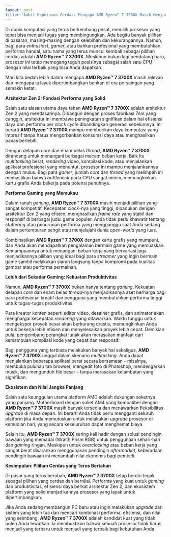 ```yaml
---
layout: post
title: "Ambil Keputusan Cerdas: Mengapa AMD Ryzen™ 7 3700X Masih Menjadi Pilihan Menarik"
---
```


Di dunia komputasi yang terus berkembang pesat, memilih prosesor yang tepat bisa menjadi tugas yang membingungkan. Ada begitu banyak pilihan di pasaran, masing-masing dengan kelebihan dan kekurangannya. Namun, bagi para *enthusiast*, *gamer*, atau bahkan profesional yang membutuhkan performa handal, satu nama yang terus muncul kembali sebagai pilihan cerdas adalah **AMD Ryzen™ 7 3700X**. Meskipun bukan lagi pendatang baru, prosesor ini tetap memegang teguh posisinya sebagai salah satu CPU dengan nilai terbaik yang bisa Anda dapatkan.

Mari kita bedah lebih dalam mengapa **AMD Ryzen™ 7 3700X** masih relevan dan mengapa ia layak dipertimbangkan bahkan di era persaingan yang semakin ketat.

**Arsitektur Zen 2: Fondasi Performa yang Solid**

Salah satu alasan utama daya tahan **AMD Ryzen™ 7 3700X** adalah arsitektur Zen 2 yang mendasarinya. Dibangun dengan proses fabrikasi 7nm yang canggih, arsitektur ini membawa peningkatan signifikan dalam hal efisiensi daya dan performa per *clock cycle* dibandingkan generasi sebelumnya. Ini berarti **AMD Ryzen™ 7 3700X** mampu memberikan daya komputasi yang impresif tanpa harus mengorbankan konsumsi daya atau menghasilkan panas berlebih.

Dengan delapan *core* dan enam belas *thread*, **AMD Ryzen™ 7 3700X** dirancang untuk menangani berbagai macam beban kerja. Baik itu *multitasking* berat, *rendering* video, kompilasi kode, atau menjalankan aplikasi profesional yang menuntut, prosesor ini mampu menjalankannya dengan mulus. Bagi para *gamer*, jumlah *core* dan *thread* yang melimpah ini memastikan bahwa *bottleneck* pada CPU sangat minim, memungkinkan kartu grafis Anda bekerja pada potensi penuhnya.

**Performa Gaming yang Memukau**

Dalam ranah *gaming*, **AMD Ryzen™ 7 3700X** masih menjadi pilihan yang sangat kompetitif. Kecepatan *clock*-nya yang tinggi, dipadukan dengan arsitektur Zen 2 yang efisien, menghasilkan *frame rate* yang stabil dan responsif di berbagai judul game populer. Anda tidak perlu khawatir tentang *stuttering* atau penurunan performa yang mengganggu saat Anda sedang dalam pertempuran sengit atau menjelajahi dunia *open-world* yang luas.

Kombinasikan **AMD Ryzen™ 7 3700X** dengan kartu grafis yang mumpuni, dan Anda akan mendapatkan pengalaman bermain game yang memuaskan. Kemampuannya untuk menangani beban kerja yang bervariasi juga menjadikannya pilihan yang ideal bagi para *streamer* yang ingin bermain game sambil melakukan siaran langsung tanpa kompromi pada kualitas gambar atau performa permainan.

**Lebih dari Sekadar Gaming: Kekuatan Produktivitas**

Namun, **AMD Ryzen™ 7 3700X** bukan hanya tentang *gaming*. Kekuatan delapan *core* dan enam belas *thread*-nya menjadikannya aset berharga bagi para profesional kreatif dan pengguna yang membutuhkan performa tinggi untuk tugas-tugas produktivitas.

Para kreator konten seperti editor video, desainer grafis, dan animator akan menghargai kecepatan *rendering* yang ditawarkan. Waktu tunggu untuk mengekspor proyek besar akan berkurang drastis, memungkinkan Anda untuk bekerja lebih efisien dan menyelesaikan proyek lebih cepat. Demikian pula, pengembang perangkat lunak akan merasakan manfaat dari kemampuan kompilasi kode yang cepat dan responsif.

Bagi pengguna yang terbiasa melakukan banyak hal sekaligus, **AMD Ryzen™ 7 3700X** unggul dalam skenario *multitasking*. Anda dapat menjalankan beberapa aplikasi berat secara bersamaan – misalnya, membuka puluhan tab browser, mengedit foto di Photoshop, mendengarkan musik, dan mengunduh file besar – tanpa merasakan kelambatan yang signifikan.

**Ekosistem dan Nilai Jangka Panjang**

Salah satu keunggulan utama platform AMD adalah dukungan soketnya yang panjang. Motherboard dengan soket AM4 yang kompatibel dengan **AMD Ryzen™ 7 3700X** masih banyak tersedia dan menawarkan fleksibilitas *upgrade* di masa depan. Ini berarti Anda tidak perlu mengganti seluruh platform jika Anda memutuskan untuk melakukan *upgrade* prosesor di kemudian hari, yang secara keseluruhan dapat menghemat biaya.

Selain itu, **AMD Ryzen™ 7 3700X** sering kali hadir dengan solusi pendingin bawaan yang memadai (Wraith Prism RGB) untuk penggunaan sehari-hari dan *gaming* ringan. Meskipun untuk *overclocking* atau beban kerja yang sangat berat disarankan menggunakan pendingin *aftermarket*, keberadaan pendingin bawaan ini menambah nilai ekonomis bagi pembeli.

**Kesimpulan: Pilihan Cerdas yang Terus Bertahan**

Di pasar yang terus berubah, **AMD Ryzen™ 7 3700X** tetap berdiri tegak sebagai pilihan yang cerdas dan bernilai. Performa yang kuat untuk *gaming* dan produktivitas, efisiensi daya berkat arsitektur Zen 2, dan ekosistem platform yang solid menjadikannya prosesor yang layak untuk dipertimbangkan.

Jika Anda sedang membangun PC baru atau ingin melakukan *upgrade* dari sistem yang lebih tua dan mencari kombinasi performa, efisiensi, dan nilai yang seimbang, **AMD Ryzen™ 7 3700X** adalah kandidat kuat yang tidak boleh Anda lewatkan. Ia membuktikan bahwa sebuah prosesor tidak harus menjadi yang terbaru untuk menjadi yang terbaik bagi kebutuhan Anda.
